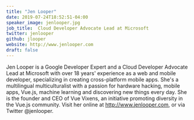```yaml
---
title: "Jen Looper"
date: 2019-07-24T18:52:51-04:00
speaker_image: jenlooper.jpg
job_title:  Cloud Developer Advocate Lead at Microsoft
twitter: jenlooper
github: jlooper
website: http://www.jenlooper.com
draft: false
---
```


Jen Looper is a Google Developer Expert and a Cloud Developer Advocate Lead at Microsoft with over 18 years' experience as a web and mobile developer, specializing in creating cross-platform mobile apps. She's a multilingual multiculturalist with a passion for hardware hacking, mobile apps, Vue.js, machine learning and discovering new things every day. She is the founder and CEO of Vue Vixens, an initiative promoting diversity in the Vue.js community. Visit her online at http://www.jenlooper.com, or via Twitter @jenlooper.